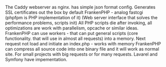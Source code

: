 The Caddy webserver as nginx. has simple json format config. Generates SSL certificates out the box by default
FrankenPHP - analog fastcgi (phpfpm is PHP implementation of it) (Web server interface that solves the performance problems, scripts init)
All PHP scripts die after invoking, all optimizations are work with parallelism, opcache or similar ideas.
FrankenPHP can use workers - that can put general scripts (core functionality. that will use in almost all requests) into a memory. Next request not load and initiate an index.php - works with memory
FrankenPHP can compress all source code into one binary file and it will work as normal site. For small projects with big requests or for many requests. Lavarel and Symfony have impementation.